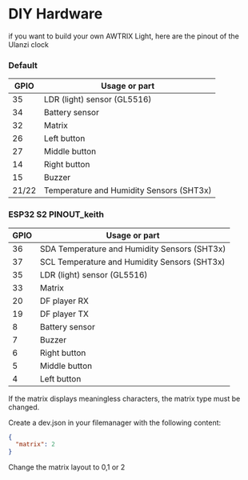# DIY Hardware

if you want to build your own AWTRIX Light, here are the pinout of the Ulanzi clock  

### Default

| GPIO  | Usage or part                                 |
|-------|-----------------------------------------------|
| 35    | LDR (light) sensor (GL5516)                   |
| 34    | Battery sensor                                |
| 32    | Matrix                                        |
| 26    | Left button                                   |
| 27    | Middle button                                 |
| 14    | Right button                                  |
| 15    | Buzzer                                        |
| 21/22 | Temperature and Humidity Sensors (SHT3x)      |


### ESP32 S2 PINOUT_keith

| GPIO  | Usage or part                                 |
|-------|-----------------------------------------------|
| 36    | SDA Temperature and Humidity Sensors (SHT3x)  |
| 37    | SCL Temperature and Humidity Sensors (SHT3x)  |
| 35    | LDR (light) sensor (GL5516)                   |
| 33    | Matrix                                        |
| 20    | DF player RX                                  |
| 19    | DF player TX                                  |
| 8     | Battery sensor                                |
| 7     | Buzzer                                        |
| 6     | Right button                                  |
| 5     | Middle button                                 |
| 4     | Left button                                   |

If the matrix displays meaningless characters, the matrix type must be changed.

Create a dev.json in your filemanager with the following content:

```json
{
  "matrix": 2
}
```

Change the matrix layout to 0,1 or 2
